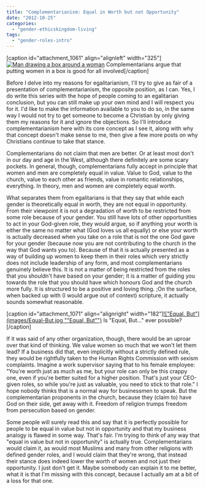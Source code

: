 ```yaml
---
title: "Complementarianism: Equal in Worth but not Opportunity"
date: "2012-10-25"
categories: 
  - "gender-ethicskingdom-living"
tags: 
  - "gender-roles-intro"
---
```


\[caption id="attachment\_1061" align="alignleft" width="325"\][![Man drawing a box around a woman](images/Putting-Women-in-a-Box.jpg "Putting Women in a Box")](http://www.anabaptistredux.com/wp-content/uploads/2012/10/Putting-Women-in-a-Box.jpg) Complementarians argue that putting women in a box is good for all involved\[/caption\]

Before I delve into my reasons for egalitarianism, I'll try to give as fair of a presentation of complementarianism, the opposite position, as I can. Yes, I do write this series with the hope of people coming to an egalitarian conclusion, but you can still make up your own mind and I will respect you for it. I'd like to make the information available to you to do so, in the same way I would not try to get someone to become a Christian by only giving them my reasons for it and ignore the objections. So I'll introduce complementarianism here with its core concept as I see it, along with why that concept doesn't make sense to me, then give a few more posts on why Christians continue to take that stance.

Complementarians do not claim that men are better. Or at least most don't in our day and age in the West, although there definitely are some scary pockets. In general, though, complementarians fully accept in principle that women and men are completely equal in value. Value to God, value to the church, value to each other as friends, value in romantic relationships, everything. In theory, men and women are completely equal worth.

<!--more-->

What separates them from egalitarians is that they say that while each gender is theoretically equal in worth, they are not equal in opportunity. From their viewpoint it is not a degradation of worth to be restricted from some role because of your gender. You still have lots of other opportunities to act in your God-given role, they would argue, so if anything your worth is either the same no matter what (God loves us all equally) or else your worth is actually decreased when you take on a role that is not the one God gave for your gender (because now you are not contributing to the church in the way that God wants you to). Because of that it is actually presented as a way of building up women to keep them in their roles which very strictly does not include leadership of any form, and most complementarians genuinely believe this. It is not a matter of being restricted from the roles that you shouldn't have based on your gender; it is a matter of guiding you towards the role that you should have which honours God and the church more fully. It is structured to be a positive and loving thing. ;On the surface, when backed up with (I would argue out of context) scripture, it actually sounds somewhat reasonable.

\[caption id="attachment\_1071" align="alignright" width="182"\][!["Equal, But"](images/Equal-But.jpg ""Equal, But"")](http://www.anabaptistredux.com/wp-content/uploads/2012/10/Equal-But.jpg) Is "Equal, But..." ever possible?\[/caption\]

If it was said of any other organization, though, there would be an uproar over that kind of thinking. We value women so much that we won't let them lead? If a business did that, even implicitly without a strictly defined rule, they would be rightfully taken to the Human Rights Commission with sexism complaints. Imagine a work supervisor saying that to his female employee: "You're worth just as much as me, but your role can only be this crappy one, even if you're better suited for a higher position. That's just your CEO-given roles, so while you're just as valuable, you need to stick to that role." I hope nobody thinks that is a normal way for businessmen to speak. But the complementarian proponents in the church, because they (claim to) have God on their side, get away with it. Freedom of religion trumps freedom from persecution based on gender.

Some people will surely read this and say that it is perfectly possible for people to be equal in value but not in opportunity and that my business analogy is flawed in some way. That's fair. I'm trying to think of any way that "equal in value but not in opportunity" is actually true. Complementarians would claim it, as would most Muslims and many from other religions with defined gender roles, and I would claim that they're wrong, that instead their stance does indeed lower the worth of women and not just their opportunity. I just don't get it. Maybe somebody can explain it to me better, what it is that I'm missing with this concept, because I actually am at a bit of a loss for that one.
